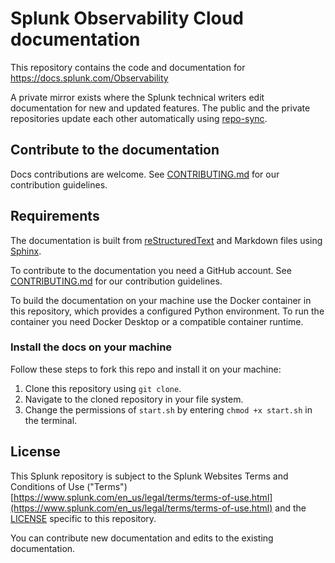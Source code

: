# Splunk Observability Cloud documentation

This repository contains the code and documentation for https://docs.splunk.com/Observability

A private mirror exists where the Splunk technical writers edit documentation for new and updated features. The public and the private repositories update each other automatically using [repo-sync](https://github.com/repo-sync/repo-sync).

## Contribute to the documentation

Docs contributions are welcome. See [CONTRIBUTING.md](CONTRIBUTING.md) for our contribution guidelines.

## Requirements

The documentation is built from [reStructuredText](https://docutils.sourceforge.io/rst.html) and Markdown files using [Sphinx](https://www.sphinx-doc.org/en/master/).

To contribute to the documentation you need a GitHub account. See [CONTRIBUTING.md](CONTRIBUTING.md) for our contribution guidelines.

To build the documentation on your machine use the Docker container in this repository, which provides a configured Python environment. To run the container you need Docker Desktop or a compatible container runtime.

### Install the docs on your machine

Follow these steps to fork this repo and install it on your machine:

1. Clone this repository using `git clone`.
2. Navigate to the cloned repository in your file system.
3. Change the permissions of `start.sh` by entering `chmod +x start.sh` in the terminal.

## License

This Splunk repository is subject to the Splunk Websites Terms and Conditions of Use ("Terms")
[https://www.splunk.com/en_us/legal/terms/terms-of-use.html](https://www.splunk.com/en_us/legal/terms/terms-of-use.html) 
and the [LICENSE](LICENSE) specific to this repository.

You can contribute new documentation and edits to the existing documentation. 
